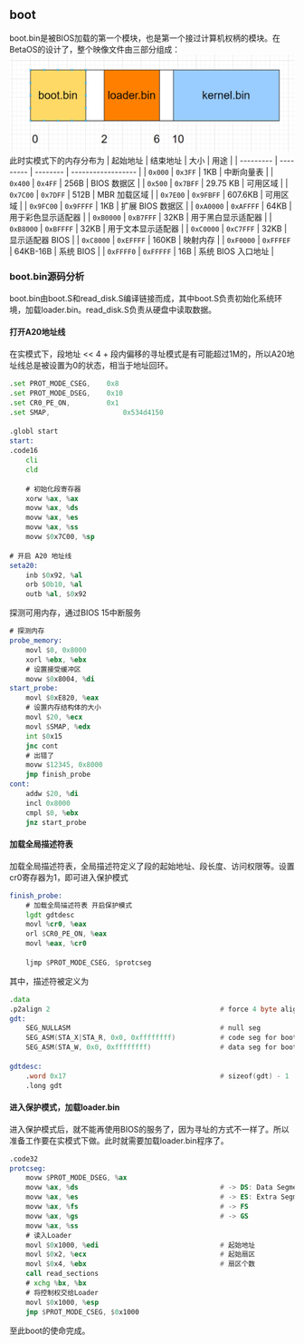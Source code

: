 ## boot
boot.bin是被BIOS加载的第一个模块，也是第一个接过计算机权柄的模块。在BetaOS的设计了，整个映像文件由三部分组成：
![](pic/映像文件.png)
此时实模式下的内存分布为
| 起始地址  | 结束地址  | 大小     | 用途               |
| --------- | --------- | -------- | ------------------ |
| `0x000`   | `0x3FF`   | 1KB      | 中断向量表         |
| `0x400`   | `0x4FF`   | 256B     | BIOS 数据区        |
| `0x500`   | `0x7BFF`  | 29.75 KB | 可用区域           |
| `0x7C00`  | `0x7DFF`  | 512B     | MBR 加载区域       |
| `0x7E00`  | `0x9FBFF` | 607.6KB  | 可用区域           |
| `0x9FC00` | `0x9FFFF` | 1KB      | 扩展 BIOS 数据区   |
| `0xA0000` | `0xAFFFF` | 64KB     | 用于彩色显示适配器 |
| `0xB0000` | `0xB7FFF` | 32KB     | 用于黑白显示适配器 |
| `0xB8000` | `0xBFFFF` | 32KB     | 用于文本显示适配器 |
| `0xC0000` | `0xC7FFF` | 32KB     | 显示适配器 BIOS    |
| `0xC8000` | `0xEFFFF` | 160KB    | 映射内存           |
| `0xF0000` | `0xFFFEF` | 64KB-16B | 系统 BIOS          |
| `0xFFFF0` | `0xFFFFF` | 16B      | 系统 BIOS 入口地址 |

### boot.bin源码分析
boot.bin由boot.S和read_disk.S编译链接而成，其中boot.S负责初始化系统环境，加载loader.bin。read_disk.S负责从硬盘中读取数据。

#### 打开A20地址线
在实模式下，段地址 << 4 + 段内偏移的寻址模式是有可能超过1M的，所以A20地址线总是被设置为0的状态，相当于地址回环。
```asm
.set PROT_MODE_CSEG,    0x8
.set PROT_MODE_DSEG,    0x10
.set CR0_PE_ON,         0x1
.set SMAP,                  0x534d4150

.globl start
start:
.code16
    cli
    cld

    # 初始化段寄存器
    xorw %ax, %ax
    movw %ax, %ds
    movw %ax, %es
    movw %ax, %ss
    movw $0x7C00, %sp

# 开启 A20 地址线
seta20:
    inb $0x92, %al
    orb $0b10, %al
    outb %al, $0x92
```
探测可用内存，通过BIOS 15中断服务
```asm
# 探测内存
probe_memory:
    movl $0, 0x8000
    xorl %ebx, %ebx
    # 设置接受缓冲区
    movw $0x8004, %di
start_probe:
    movl $0xE820, %eax
    # 设置内存结构体的大小
    movl $20, %ecx
    movl $SMAP, %edx
    int $0x15
    jnc cont
    # 出错了
    movw $12345, 0x8000
    jmp finish_probe
cont:
    addw $20, %di
    incl 0x8000
    cmpl $0, %ebx
    jnz start_probe
```
#### 加载全局描述符表
加载全局描述符表，全局描述符定义了段的起始地址、段长度、访问权限等。设置cr0寄存器为1，即可进入保护模式
```asm
finish_probe:
    # 加载全局描述符表 开启保护模式
    lgdt gdtdesc
    movl %cr0, %eax
    orl $CR0_PE_ON, %eax
    movl %eax, %cr0

    ljmp $PROT_MODE_CSEG, $protcseg
```
其中，描述符被定义为
```asm
.data
.p2align 2                                          # force 4 byte alignment
gdt:
    SEG_NULLASM                                     # null seg
    SEG_ASM(STA_X|STA_R, 0x0, 0xffffffff)           # code seg for bootloader and kernel
    SEG_ASM(STA_W, 0x0, 0xffffffff)                 # data seg for bootloader and kernel

gdtdesc:
    .word 0x17                                      # sizeof(gdt) - 1
    .long gdt 
```
#### 进入保护模式，加载loader.bin
进入保护模式后，就不能再使用BIOS的服务了，因为寻址的方式不一样了。所以准备工作要在实模式下做。此时就需要加载loader.bin程序了。
```asm
.code32
protcseg:
    movw $PROT_MODE_DSEG, %ax
    movw %ax, %ds                                   # -> DS: Data Segment
    movw %ax, %es                                   # -> ES: Extra Segment
    movw %ax, %fs                                   # -> FS
    movw %ax, %gs                                   # -> GS
    movw %ax, %ss 
    # 读入Loader
    movl $0x1000, %edi                              # 起始地址
    movl $0x2, %ecx                                 # 起始扇区
    movl $0x4, %ebx                                 # 扇区个数
    call read_sections
    # xchg %bx, %bx
    # 将控制权交给Loader
    movl $0x1000, %esp
    jmp $PROT_MODE_CSEG, $0x1000
```
至此boot的使命完成。